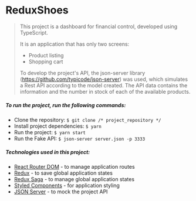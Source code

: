 # ReduxShoes

> This project is a dashboard for financial control, developed using TypeScript.
> 
> It is an application that has only two screens:
> - Product listing
> - Shopping cart
> 
> To develop the project's API, the json-server library (https://github.com/typicode/json-server) was used, which simulates a Rest API according to the model created. The API data contains the information and the number in stock of each of the available products.


##### To run the project, run the following commands:
* Clone the repository: ```$ git clone /* project_repository */ ```
* Install project dependencies: ```$ yarn```
* Run the project: ```$ yarn start```
* Run the Fake API: ```$ json-server server.json -p 3333```

##### Technologies used in this project:
* [React Router DOM](https://v5.reactrouter.com/web/guides/quick-start) - to manage application routes
* [Redux](https://redux.js.org) - to save global application states
* [Redux Saga](https://redux-saga.js.org) - to manage global application states
* [Styled Components](https://styled-components.com) - for application styling
* [JSON Server](https://github.com/typicode/json-server) - to mock the project API
